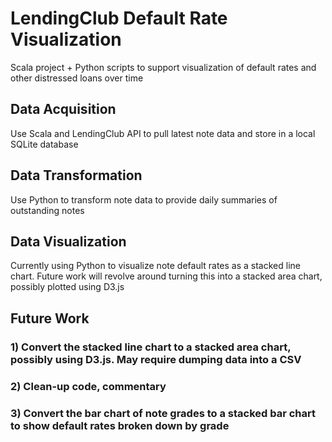 # LendingClub Default Rate Visualization

Scala project + Python scripts to support visualization of default rates and other distressed loans over time

## Data Acquisition

Use Scala and LendingClub API to pull latest note data and store in a local SQLite database

## Data Transformation

Use Python to transform note data to provide daily summaries of outstanding notes

## Data Visualization

Currently using Python to visualize note default rates as a stacked line chart. Future work will revolve around turning this into a stacked area chart, possibly plotted using D3.js

## Future Work

### 1) Convert the stacked line chart to a stacked area chart, possibly using D3.js.  May require dumping data into a CSV

### 2) Clean-up code, commentary

### 3) Convert the bar chart of note grades to a stacked bar chart to show default rates broken down by grade
